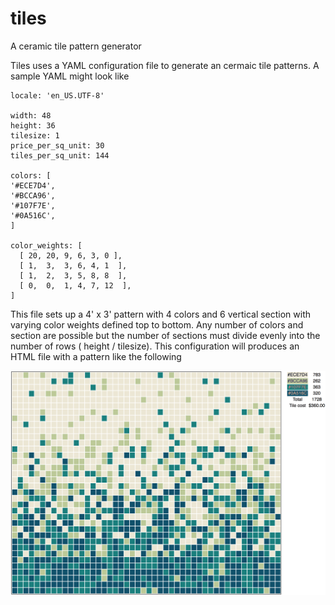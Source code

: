 # tiles
A ceramic tile pattern generator

Tiles uses a YAML configuration file to generate an cermaic tile patterns. A sample YAML might look like

```
locale: 'en_US.UTF-8'

width: 48
height: 36
tilesize: 1
price_per_sq_unit: 30
tiles_per_sq_unit: 144

colors: [
'#ECE7D4',
'#BCCA96',
'#107F7E',
'#0A516C',
]

color_weights: [
  [ 20, 20, 9, 6, 3, 0 ],
  [ 1,  3,  3, 6, 4, 1  ],
  [ 1,  2,  3, 5, 8, 8  ],
  [ 0,  0,  1, 4, 7, 12  ],
]
```

This file sets up a 4' x 3' pattern with 4 colors and 6 vertical section with varying color weights defined top to bottom.
Any number of colors and section are possible but the number of sections must divide evenly into the number of rows ( height / tilesize).
This configuration will produces an HTML file with a pattern like the following

  ![example tile image](example.png "example tile image")



